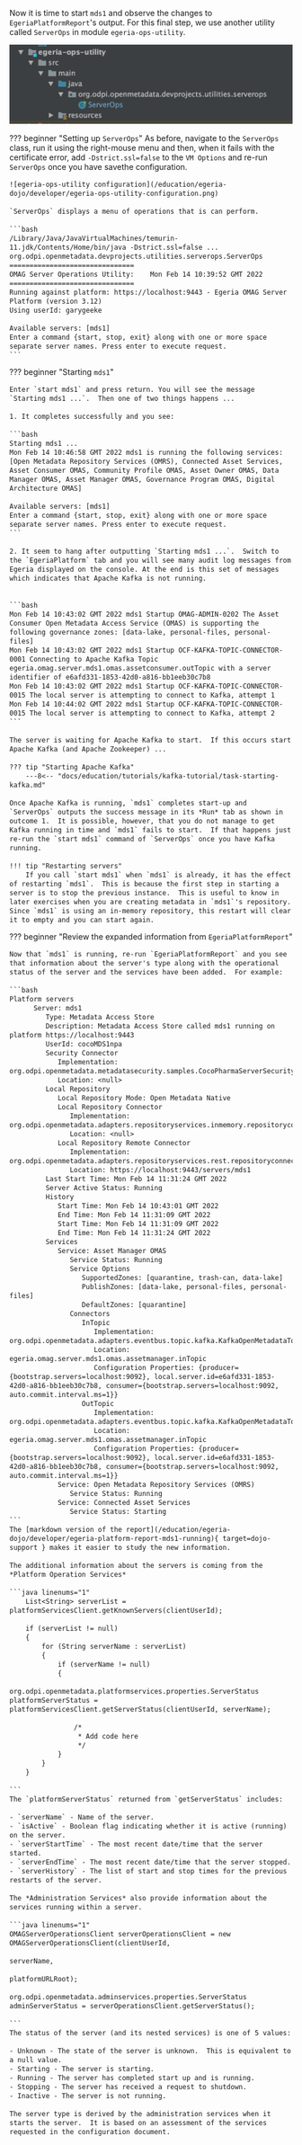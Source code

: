 <!-- SPDX-License-Identifier: CC-BY-4.0 -->
<!-- Copyright Contributors to the Egeria project. -->


Now it is time to start `mds1` and observe the changes to `EgeriaPlatformReport`'s output.  For this final step, we use another utility called `ServerOps` in module `egeria-ops-utility`.  

![egeria-ops-utility module](/education/egeria-dojo/developer/egeria-ops-utility-module.png)

??? beginner "Setting up `ServerOps`"
    As before, navigate to the `ServerOps` class, run it using the right-mouse menu and then, when it fails with the certificate error, add `-Dstrict.ssl=false` to the `VM Options` and re-run `ServerOps` once you have savethe configuration.
    
    ![egeria-ops-utility configuration](/education/egeria-dojo/developer/egeria-ops-utility-configuration.png)
    
    `ServerOps` displays a menu of operations that is can perform.
    
    ```bash
    /Library/Java/JavaVirtualMachines/temurin-11.jdk/Contents/Home/bin/java -Dstrict.ssl=false ... org.odpi.openmetadata.devprojects.utilities.serverops.ServerOps
    ===============================
    OMAG Server Operations Utility:    Mon Feb 14 10:39:52 GMT 2022
    ===============================
    Running against platform: https://localhost:9443 - Egeria OMAG Server Platform (version 3.12)
    Using userId: garygeeke
    
    Available servers: [mds1]
    Enter a command {start, stop, exit} along with one or more space separate server names. Press enter to execute request.
    ```

??? beginner "Starting `mds1`"

    Enter `start mds1` and press return. You will see the message `Starting mds1 ...`.  Then one of two things happens ...
    
    1. It completes successfully and you see:
    
    ```bash
    Starting mds1 ...
    Mon Feb 14 10:46:58 GMT 2022 mds1 is running the following services: [Open Metadata Repository Services (OMRS), Connected Asset Services, Asset Consumer OMAS, Community Profile OMAS, Asset Owner OMAS, Data Manager OMAS, Asset Manager OMAS, Governance Program OMAS, Digital Architecture OMAS]
                
    Available servers: [mds1]
    Enter a command {start, stop, exit} along with one or more space separate server names. Press enter to execute request.
    ```
    
    2. It seem to hang after outputting `Starting mds1 ...`.  Switch to the `EgeriaPlatform` tab and you will see many audit log messages from Egeria displayed on the console. At the end is this set of messages which indicates that Apache Kafka is not running.
    
    
    ```bash
    Mon Feb 14 10:43:02 GMT 2022 mds1 Startup OMAG-ADMIN-0202 The Asset Consumer Open Metadata Access Service (OMAS) is supporting the following governance zones: [data-lake, personal-files, personal-files]
    Mon Feb 14 10:43:02 GMT 2022 mds1 Startup OCF-KAFKA-TOPIC-CONNECTOR-0001 Connecting to Apache Kafka Topic egeria.omag.server.mds1.omas.assetconsumer.outTopic with a server identifier of e6afd331-1853-42d0-a816-bb1eeb30c7b8
    Mon Feb 14 10:43:02 GMT 2022 mds1 Startup OCF-KAFKA-TOPIC-CONNECTOR-0015 The local server is attempting to connect to Kafka, attempt 1
    Mon Feb 14 10:44:02 GMT 2022 mds1 Startup OCF-KAFKA-TOPIC-CONNECTOR-0015 The local server is attempting to connect to Kafka, attempt 2
    ```
    
    The server is waiting for Apache Kafka to start.  If this occurs start Apache Kafka (and Apache Zookeeper) ...
    
    ??? tip "Starting Apache Kafka"
        ---8<-- "docs/education/tutorials/kafka-tutorial/task-starting-kafka.md"
    
    Once Apache Kafka is running, `mds1` completes start-up and `ServerOps` outputs the success message in its *Run* tab as shown in outcome 1.  It is possible, however, that you do not manage to get Kafka running in time and `mds1` fails to start.  If that happens just re-run the `start mds1` command of `ServerOps` once you have Kafka running.  
    
    !!! tip "Restarting servers"
        If you call `start mds1` when `mds1` is already, it has the effect of restarting `mds1`.  This is because the first step in starting a server is to stop the previous instance.  This is useful to know in later exercises when you are creating metadata in `mds1`'s repository.  Since `mds1` is using an in-memory repository, this restart will clear it to empty and you can start again.

??? beginner "Review the expanded information from `EgeriaPlatformReport`"
 
    Now that `mds1` is running, re-run `EgeriaPlatformReport` and you see that information about the server's type along with the operational status of the server and the services have been added.  For example:
    
    ```bash
    Platform servers
          Server: mds1
             Type: Metadata Access Store
             Description: Metadata Access Store called mds1 running on platform https://localhost:9443
             UserId: cocoMDS1npa
             Security Connector
                Implementation: org.odpi.openmetadata.metadatasecurity.samples.CocoPharmaServerSecurityProvider
                Location: <null>
             Local Repository
                Local Repository Mode: Open Metadata Native
                Local Repository Connector
                   Implementation: org.odpi.openmetadata.adapters.repositoryservices.inmemory.repositoryconnector.InMemoryOMRSRepositoryConnectorProvider
                   Location: <null>
                Local Repository Remote Connector
                   Implementation: org.odpi.openmetadata.adapters.repositoryservices.rest.repositoryconnector.OMRSRESTRepositoryConnectorProvider
                   Location: https://localhost:9443/servers/mds1
             Last Start Time: Mon Feb 14 11:31:24 GMT 2022
             Server Active Status: Running
             History
                Start Time: Mon Feb 14 10:43:01 GMT 2022
                End Time: Mon Feb 14 11:31:09 GMT 2022
                Start Time: Mon Feb 14 11:31:09 GMT 2022
                End Time: Mon Feb 14 11:31:24 GMT 2022
             Services
                Service: Asset Manager OMAS
                   Service Status: Running
                   Service Options
                      SupportedZones: [quarantine, trash-can, data-lake]
                      PublishZones: [data-lake, personal-files, personal-files]
                      DefaultZones: [quarantine]
                   Connectors
                      InTopic
                         Implementation: org.odpi.openmetadata.adapters.eventbus.topic.kafka.KafkaOpenMetadataTopicProvider
                         Location: egeria.omag.server.mds1.omas.assetmanager.inTopic
                         Configuration Properties: {producer={bootstrap.servers=localhost:9092}, local.server.id=e6afd331-1853-42d0-a816-bb1eeb30c7b8, consumer={bootstrap.servers=localhost:9092, auto.commit.interval.ms=1}}
                      OutTopic
                         Implementation: org.odpi.openmetadata.adapters.eventbus.topic.kafka.KafkaOpenMetadataTopicProvider
                         Location: egeria.omag.server.mds1.omas.assetmanager.inTopic
                         Configuration Properties: {producer={bootstrap.servers=localhost:9092}, local.server.id=e6afd331-1853-42d0-a816-bb1eeb30c7b8, consumer={bootstrap.servers=localhost:9092, auto.commit.interval.ms=1}}
                Service: Open Metadata Repository Services (OMRS)
                   Service Status: Running
                Service: Connected Asset Services
                   Service Status: Starting
    ```
    The [markdown version of the report](/education/egeria-dojo/developer/egeria-platform-report-mds1-running){ target=dojo-support } makes it easier to study the new information.
    
    The additional information about the servers is coming from the *Platform Operation Services* 
    
    ```java linenums="1"
        List<String> serverList = platformServicesClient.getKnownServers(clientUserId);
    
        if (serverList != null)
        {
            for (String serverName : serverList)
            {
                if (serverName != null)
                {
                    org.odpi.openmetadata.platformservices.properties.ServerStatus platformServerStatus = platformServicesClient.getServerStatus(clientUserId, serverName);
                    
                    /*
                     * Add code here
                     */
                }
            }
        }
    
    ```
    The `platformServerStatus` returned from `getServerStatus` includes:
    
    - `serverName` - Name of the server.
    - `isActive` - Boolean flag indicating whether it is active (running) on the server.
    - `serverStartTime` - The most recent date/time that the server started.
    - `serverEndTime` - The most recent date/time that the server stopped.
    - `serverHistory` - The list of start and stop times for the previous restarts of the server.
    
    The *Administration Services* also provide information about the services running within a server.
    
    ```java linenums="1"
    OMAGServerOperationsClient serverOperationsClient = new OMAGServerOperationsClient(clientUserId,
                                                                                       serverName,
                                                                                       platformURLRoot);
    
    org.odpi.openmetadata.adminservices.properties.ServerStatus adminServerStatus = serverOperationsClient.getServerStatus();
    
    ```
    The status of the server (and its nested services) is one of 5 values:
    
    - Unknown - The state of the server is unknown.  This is equivalent to a null value.
    - Starting - The server is starting.
    - Running - The server has completed start up and is running.
    - Stopping - The server has received a request to shutdown.
    - Inactive - The server is not running.
    
    The server type is derived by the administration services when it starts the server.  It is based on an assessment of the services requested in the configuration document.
    